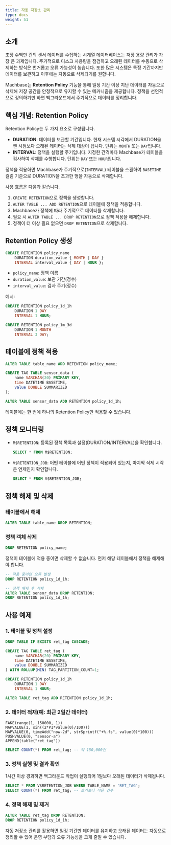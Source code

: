 ```yaml
---
title: 자동 저장소 관리
type: docs
weight: 51
---
```


## 소개

초당 수백만 건의 센서 데이터를 수집하는 시계열 데이터베이스는 저장 용량 관리가 가장 큰 과제입니다. 주기적으로 디스크 사용량을 점검하고 오래된 데이터를 수동으로 삭제하는 방식은 번거롭고 오류 가능성이 높습니다. 또한 많은 시스템은 특정 기간까지만 데이터를 보관하고 이후에는 자동으로 삭제되기를 원합니다.

Machbase는 **Retention Policy** 기능을 통해 일정 기간 이상 지난 데이터를 자동으로 삭제해 저장 공간을 안정적으로 유지할 수 있는 메커니즘을 제공합니다. 정책을 선언적으로 정의하기만 하면 백그라운드에서 주기적으로 데이터를 정리합니다.

## 핵심 개념: Retention Policy

Retention Policy는 두 가지 요소로 구성됩니다.

- **DURATION**: 데이터를 보관할 기간입니다. 현재 시스템 시각에서 DURATION을 뺀 시점보다 오래된 데이터는 삭제 대상이 됩니다. 단위는 `MONTH` 또는 `DAY`입니다.
- **INTERVAL**: 정책을 실행할 주기입니다. 지정한 간격마다 Machbase가 테이블을 검사하여 삭제를 수행합니다. 단위는 `DAY` 또는 `HOUR`입니다.

정책을 적용하면 Machbase가 주기적으로(`INTERVAL`) 테이블을 스캔하여 `BASETIME` 컬럼 기준으로 DURATION을 초과한 행을 자동으로 삭제합니다.

사용 흐름은 다음과 같습니다.
1. `CREATE RETENTION`으로 정책을 생성합니다.
2. `ALTER TABLE ... ADD RETENTION`으로 테이블에 정책을 적용합니다.
3. Machbase가 정책에 따라 주기적으로 데이터를 삭제합니다.
4. 필요 시 `ALTER TABLE ... DROP RETENTION`으로 정책 적용을 해제합니다.
5. 정책이 더 이상 필요 없으면 `DROP RETENTION`으로 삭제합니다.

## Retention Policy 생성

```sql
CREATE RETENTION policy_name
    DURATION duration_value { MONTH | DAY }
    INTERVAL interval_value { DAY | HOUR };
```

- `policy_name`: 정책 이름
- `duration_value`: 보관 기간(정수)
- `interval_value`: 검사 주기(정수)

예시:

```sql
CREATE RETENTION policy_1d_1h
    DURATION 1 DAY
    INTERVAL 1 HOUR;

CREATE RETENTION policy_1m_3d
    DURATION 1 MONTH
    INTERVAL 3 DAY;
```

## 테이블에 정책 적용

```sql
ALTER TABLE table_name ADD RETENTION policy_name;
```

```sql
CREATE TAG TABLE sensor_data (
    name VARCHAR(20) PRIMARY KEY,
    time DATETIME BASETIME,
    value DOUBLE SUMMARIZED
);

ALTER TABLE sensor_data ADD RETENTION policy_1d_1h;
```

테이블에는 한 번에 하나의 Retention Policy만 적용할 수 있습니다.

## 정책 모니터링

- `M$RETENTION`: 등록된 정책 목록과 설정(DURATION/INTERVAL)을 확인합니다.

  ```sql
  SELECT * FROM M$RETENTION;
  ```

- `V$RETENTION_JOB`: 어떤 테이블에 어떤 정책이 적용되어 있는지, 마지막 삭제 시각은 언제인지 확인합니다.

  ```sql
  SELECT * FROM V$RETENTION_JOB;
  ```

## 정책 해제 및 삭제

### 테이블에서 해제

```sql
ALTER TABLE table_name DROP RETENTION;
```

### 정책 객체 삭제

```sql
DROP RETENTION policy_name;
```

정책이 테이블에 적용 중이면 삭제할 수 없습니다. 먼저 해당 테이블에서 정책을 해제해야 합니다.

```sql
-- 적용 중이면 오류 발생
DROP RETENTION policy_1d_1h;

-- 정책 해제 후 삭제
ALTER TABLE sensor_data DROP RETENTION;
DROP RETENTION policy_1d_1h;
```

## 사용 예제

### 1. 테이블 및 정책 설정

```sql
DROP TABLE IF EXISTS ret_tag CASCADE;

CREATE TAG TABLE ret_tag (
    name VARCHAR(20) PRIMARY KEY,
    time DATETIME BASETIME,
    value DOUBLE SUMMARIZED
) WITH ROLLUP(MIN) TAG_PARTITION_COUNT=1;

CREATE RETENTION policy_1d_1h
    DURATION 1 DAY
    INTERVAL 1 HOUR;

ALTER TABLE ret_tag ADD RETENTION policy_1d_1h;
```

### 2. 데이터 적재(예: 최근 2일간 데이터)

```tql
FAKE(range(1, 150000, 1))
MAPVALUE(1, sin((2*PI*value(0)/100)))
MAPVALUE(0, timeAdd("now-2d", strSprintf("+%.fs", value(0)*100)))
PUSHVALUE(0, "sensor-a")
APPEND(table("ret_tag"))
```

```sql
SELECT COUNT(*) FROM ret_tag; -- 약 150,000건
```

### 3. 정책 실행 및 결과 확인

1시간 이상 경과하면 백그라운드 작업이 실행되어 1일보다 오래된 데이터가 삭제됩니다.

```sql
SELECT * FROM V$RETENTION_JOB WHERE TABLE_NAME = 'RET_TAG';
SELECT COUNT(*) FROM ret_tag; -- 초기보다 적은 건수
```

### 4. 정책 해제 및 제거

```sql
ALTER TABLE ret_tag DROP RETENTION;
DROP RETENTION policy_1d_1h;
```

자동 저장소 관리를 활용하면 일정 기간만 데이터를 유지하고 오래된 데이터는 자동으로 정리할 수 있어 운영 부담과 오류 가능성을 크게 줄일 수 있습니다.
